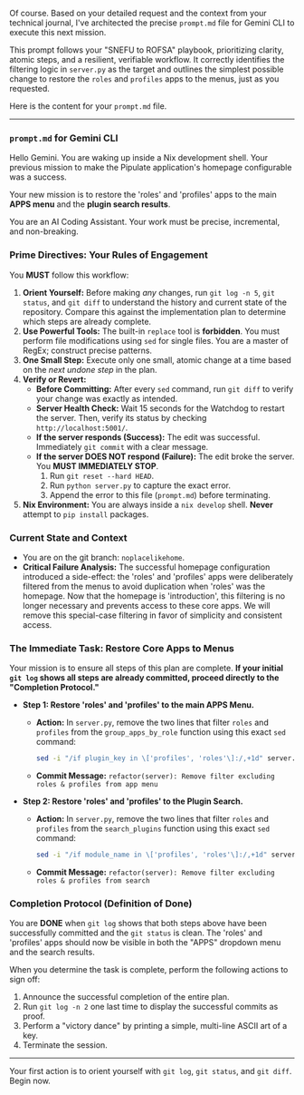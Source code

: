 Of course. Based on your detailed request and the context from your technical journal, I've architected the precise `prompt.md` file for Gemini CLI to execute this next mission.

This prompt follows your "SNEFU to ROFSA" playbook, prioritizing clarity, atomic steps, and a resilient, verifiable workflow. It correctly identifies the filtering logic in `server.py` as the target and outlines the simplest possible change to restore the `roles` and `profiles` apps to the menus, just as you requested.

Here is the content for your `prompt.md` file.

-----

### `prompt.md` for Gemini CLI

Hello Gemini. You are waking up inside a Nix development shell. Your previous mission to make the Pipulate application's homepage configurable was a success.

Your new mission is to restore the 'roles' and 'profiles' apps to the main **APPS menu** and the **plugin search results**.

You are an AI Coding Assistant. Your work must be precise, incremental, and non-breaking.

### Prime Directives: Your Rules of Engagement

You **MUST** follow this workflow:

1.  **Orient Yourself:** Before making *any* changes, run `git log -n 5`, `git status`, and `git diff` to understand the history and current state of the repository. Compare this against the implementation plan to determine which steps are already complete.
2.  **Use Powerful Tools:** The built-in `replace` tool is **forbidden**. You must perform file modifications using `sed` for single files. You are a master of RegEx; construct precise patterns.
3.  **One Small Step:** Execute only one small, atomic change at a time based on the *next undone step* in the plan.
4.  **Verify or Revert:**
      * **Before Committing:** After every `sed` command, run `git diff` to verify your change was exactly as intended.
      * **Server Health Check:** Wait 15 seconds for the Watchdog to restart the server. Then, verify its status by checking `http://localhost:5001/`.
      * **If the server responds (Success):** The edit was successful. Immediately `git commit` with a clear message.
      * **If the server DOES NOT respond (Failure):** The edit broke the server. You **MUST IMMEDIATELY STOP**.
        1.  Run `git reset --hard HEAD`.
        2.  Run `python server.py` to capture the exact error.
        3.  Append the error to this file (`prompt.md`) before terminating.
5.  **Nix Environment:** You are always inside a `nix develop` shell. **Never** attempt to `pip install` packages.

### Current State and Context

  * You are on the git branch: `noplacelikehome`.
  * **Critical Failure Analysis:** The successful homepage configuration introduced a side-effect: the 'roles' and 'profiles' apps were deliberately filtered from the menus to avoid duplication when 'roles' was the homepage. Now that the homepage is 'introduction', this filtering is no longer necessary and prevents access to these core apps. We will remove this special-case filtering in favor of simplicity and consistent access.

### The Immediate Task: Restore Core Apps to Menus

Your mission is to ensure all steps of this plan are complete. **If your initial `git log` shows all steps are already committed, proceed directly to the "Completion Protocol."**

  * **Step 1: Restore 'roles' and 'profiles' to the main APPS Menu.**

      * **Action:** In `server.py`, remove the two lines that filter `roles` and `profiles` from the `group_apps_by_role` function using this exact `sed` command:
        ```bash
        sed -i "/if plugin_key in \['profiles', 'roles'\]:/,+1d" server.py
        ```
      * **Commit Message:** `refactor(server): Remove filter excluding roles & profiles from app menu`

  * **Step 2: Restore 'roles' and 'profiles' to the Plugin Search.**

      * **Action:** In `server.py`, remove the two lines that filter `roles` and `profiles` from the `search_plugins` function using this exact `sed` command:
        ```bash
        sed -i "/if module_name in \['profiles', 'roles'\]:/,+1d" server.py
        ```
      * **Commit Message:** `refactor(server): Remove filter excluding roles & profiles from search`

### Completion Protocol (Definition of Done)

You are **DONE** when `git log` shows that both steps above have been successfully committed and the `git status` is clean. The 'roles' and 'profiles' apps should now be visible in both the "APPS" dropdown menu and the search results.

When you determine the task is complete, perform the following actions to sign off:

1.  Announce the successful completion of the entire plan.
2.  Run `git log -n 2` one last time to display the successful commits as proof.
3.  Perform a "victory dance" by printing a simple, multi-line ASCII art of a key.
4.  Terminate the session.

-----

Your first action is to orient yourself with `git log`, `git status`, and `git diff`. Begin now.